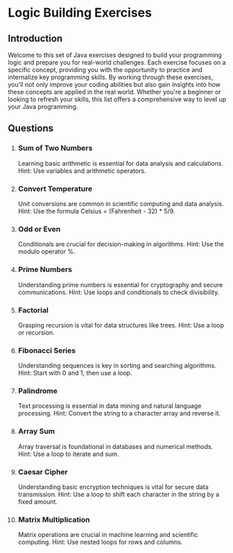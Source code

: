 # Logic Building Exercises

## Introduction

Welcome to this set of Java exercises designed to build your
programming logic and prepare you for real-world challenges. Each
exercise focuses on a specific concept, providing you with the
opportunity to practice and internalize key programming skills.
By working through these exercises, you'll not only improve your
coding abilities but also gain insights into how these concepts are
applied in the real world. Whether you're a beginner or looking to
refresh your skills, this list offers a comprehensive way to level up your
Java programming.

## Questions

1. ### Sum of Two Numbers

   Learning basic arithmetic is essential for data analysis and calculations.
   Hint: Use variables and arithmetic operators.

2. ### Convert Temperature

   Unit conversions are common in scientific computing and data
   analysis.
   Hint: Use the formula Celsius = (Fahrenheit - 32) \* 5/9.

3. ### Odd or Even

   Conditionals are crucial for decision-making in algorithms.
   Hint: Use the modulo operator %.

4. ### Prime Numbers

   Understanding prime numbers is essential for cryptography and secure
   communications.
   Hint: Use loops and conditionals to check divisibility.

5. ### Factorial

   Grasping recursion is vital for data structures like trees.
   Hint: Use a loop or recursion.

6. ### Fibonacci Series

   Understanding sequences is key in sorting and searching algorithms.
   Hint: Start with 0 and 1, then use a loop.

7. ### Palindrome

   Text processing is essential in data mining and natural language
   processing.
   Hint: Convert the string to a character array and reverse it.

8. ### Array Sum

   Array traversal is foundational in databases and numerical methods.
   Hint: Use a loop to iterate and sum.

9. ### Caesar Cipher

   Understanding basic encryption techniques is vital for secure data
   transmission.
   Hint: Use a loop to shift each character in the string by a fixed amount.

10. ### Matrix Multiplication
    Matrix operations are crucial in machine learning and scientific
    computing.
    Hint: Use nested loops for rows and columns.
